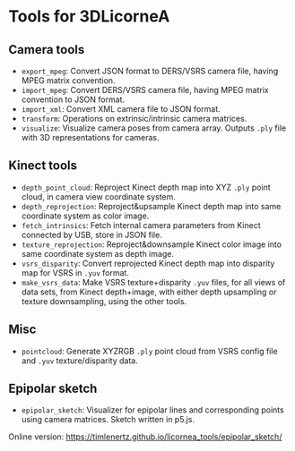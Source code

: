 # Tools for 3DLicorneA

## Camera tools
* `export_mpeg`: Convert JSON format to DERS/VSRS camera file, having MPEG matrix convention.
* `import_mpeg`: Convert DERS/VSRS camera file, having MPEG matrix convention to JSON format.
* `import_xml`: Convert XML camera file to JSON format.
* `transform`: Operations on extrinsic/intrinsic camera matrices.
* `visualize`: Visualize camera poses from camera array. Outputs `.ply` file with 3D representations for cameras.

## Kinect tools
* `depth_point_cloud`: Reproject Kinect depth map into XYZ `.ply` point cloud, in camera view coordinate system.
* `depth_reprojection`: Reproject&upsample Kinect depth map into same coordinate system as color image.
* `fetch_intrinsics`: Fetch internal camera parameters from Kinect connected by USB, store in JSON file.
* `texture_reprojection`: Reproject&downsample Kinect color image into same coordinate system as depth image.
* `vsrs_disparity`: Convert reprojected Kinect depth map into disparity map for VSRS in `.yuv` format.
* `make_vsrs_data`: Make VSRS texture+disparity `.yuv` files, for all views of data sets, from Kinect depth+image, with either depth upsampling or texture downsampling, using the other tools.

## Misc
* `pointcloud`: Generate XYZRGB `.ply` point cloud from VSRS config file and `.yuv` texture/disparity data.

## Epipolar sketch
* `epipolar_sketch`: Visualizer for epipolar lines and corresponding points using camera matrices. Sketch written in p5.js.

Online version:
https://timlenertz.github.io/licornea_tools/epipolar_sketch/
